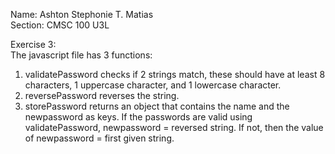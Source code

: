 Name: Ashton Stephonie T. Matias  
Section: CMSC 100 U3L  
  
Exercise 3:  
The javascript file has 3 functions:  
1. validatePassword checks if 2 strings match, these should have at least 8 characters, 1 uppercase character, and 1 lowercase character.  
2. reversePassword reverses the string.  
3. storePassword returns an object that contains the name and the newpassword as keys. If the passwords are valid using validatePassword, newpassword = reversed string. If not, then the value of newpassword = first given string.  